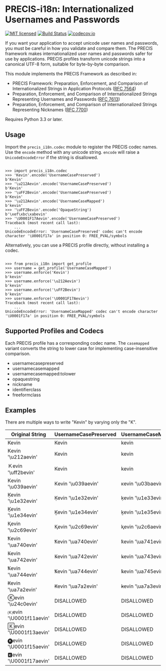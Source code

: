 # PRECIS-i18n: Internationalized Usernames and Passwords

[![MIT licensed](https://img.shields.io/badge/license-MIT-blue.svg)](https://raw.githubusercontent.com/byllyfish/precis_i18n/master/LICENSE.txt) [![Build Status](https://travis-ci.org/byllyfish/precis_i18n.svg?branch=master)](https://travis-ci.org/byllyfish/precis_i18n) [![codecov.io](https://codecov.io/gh/byllyfish/precis_i18n/coverage.svg?branch=master)](https://codecov.io/gh/byllyfish/precis_i18n?branch=master)

If you want your application to accept unicode user names and passwords, you must be careful in how you validate and compare them. The PRECIS framework makes internationalized user names and passwords safer for use by applications. PRECIS profiles transform unicode strings into a canonical UTF-8 form, suitable for byte-by-byte comparison.

This module implements the PRECIS Framework as described in:

- PRECIS Framework: Preparation, Enforcement, and Comparison of Internationalized Strings in Application Protocols ([RFC 7564](https://tools.ietf.org/html/rfc7564))
- Preparation, Enforcement, and Comparison of Internationalized Strings Representing Usernames and Passwords ([RFC 7613](https://tools.ietf.org/html/rfc7613))
- Preparation, Enforcement, and Comparison of Internationalized Strings Representing Nicknames ([RFC 7700](https://tools.ietf.org/html/rfc7700))

Requires Python 3.3 or later.

## Usage

Import the `precis_i18n.codec` module to register the PRECIS codec names. Use the `encode` method with any unicode string. `encode` will raise a `UnicodeEncodeError` if the string is disallowed.

```

>>> import precis_i18n.codec
>>> 'Kevin'.encode('UsernameCasePreserved')
b'Kevin'
>>> '\u212Aevin'.encode('UsernameCasePreserved')
b'Kevin'
>>> '\uFF2Bevin'.encode('UsernameCasePreserved')
b'Kevin'
>>> '\u212Aevin'.encode('UsernameCaseMapped')
b'kevin'
>>> '\uFF2Bevin'.encode('OpaqueString')
b'\xef\xbc\xabevin'
>>> '\U0001F17Aevin'.encode('UsernameCasePreserved')
Traceback (most recent call last):
    ...
UnicodeEncodeError: 'UsernameCasePreserved' codec can't encode character '\U0001f17a' in position 0: FREE_PVAL/symbols

```

Alternatively, you can use a PRECIS profile directly, without installing a codec.

```

>>> from precis_i18n import get_profile
>>> username = get_profile('UsernameCaseMapped')
>>> username.enforce('Kevin')
b'kevin'
>>> username.enforce('\u212Aevin')
b'kevin'
>>> username.enforce('\uFF2Bevin')
b'kevin'
>>> username.enforce('\U0001F17Aevin')
Traceback (most recent call last):
    ...
UnicodeEncodeError: 'UsernameCaseMapped' codec can't encode character '\U0001f17a' in position 0: FREE_PVAL/symbols

```

## Supported Profiles and Codecs

Each PRECIS profile has a corresponding codec name. The `casemapped` variant converts the string to lower case for implementing case-insensitive comparison.

- usernamecasepreserved
- usernamecasemapped
- usernamecasemapped:tolower
- opaquestring
- nickname
- identifierclass
- freeformclass

## Examples

There are multiple ways to write "Kevin" by varying only the "K".

Original String|UsernameCasePreserved|UsernameCaseMapped|Nickname
---------------|-----------------|------------------|------------------
Kevin | Kevin | kevin | kevin
&#8490;evin '\u212aevin' | Kevin | kevin | kevin
&#65323;evin '\uff2bevin' | Kevin | kevin | kevin
&#922;evin '\u039aevin' | &#922;evin '\u039aevin' | &#954;evin '\u03baevin' | &#954;evin '\u03baevin'
&#7730;evin '\u1e32evin' | &#7730;evin '\u1e32evin' | &#7731;evin '\u1e33evin' | &#7731;evin '\u1e33evin'
&#7732;evin '\u1e34evin' | &#7732;evin '\u1e34evin' | &#7733;evin '\u1e35evin' | &#7733;evin '\u1e35evin'
&#11369;evin '\u2c69evin' | &#11369;evin '\u2c69evin' | &#11370;evin '\u2c6aevin' | &#11370;evin '\u2c6aevin'
&#42816;evin '\ua740evin' | &#42816;evin '\ua740evin' | &#42817;evin '\ua741evin' | &#42817;evin '\ua741evin'
&#42818;evin '\ua742evin' | &#42818;evin '\ua742evin' | &#42819;evin '\ua743evin' | &#42819;evin '\ua743evin'
&#42820;evin '\ua744evin' | &#42820;evin '\ua744evin' | &#42821;evin '\ua745evin' | &#42821;evin '\ua745evin'
&#42914;evin '\ua7a2evin' | &#42914;evin '\ua7a2evin' | &#42915;evin '\ua7a3evin' | &#42915;evin '\ua7a3evin'
&#9408;evin '\u24c0evin' | DISALLOWED | DISALLOWED | kevin
&#127258;evin '\U0001f11aevin' | DISALLOWED | DISALLOWED | (K)evin
&#127290;evin '\U0001f13aevin' | DISALLOWED | DISALLOWED | Kevin
&#127322;evin '\U0001f15aevin' | DISALLOWED | DISALLOWED | &#127322;evin '\U0001f15aevin'
&#127354;evin '\U0001f17aevin' | DISALLOWED | DISALLOWED | &#127354;evin '\U0001f17aevin'
